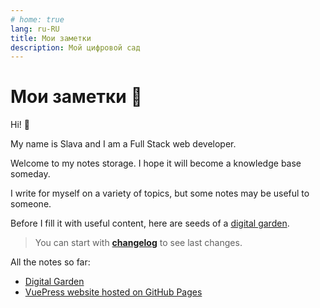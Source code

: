 ```yaml
---
# home: true
lang: ru-RU 
title: Мои заметки
description: Мой цифровой сад
---
```

# Мои заметки 🌱

Hi! 👋

My name is Slava and I am a Full Stack web developer.

Welcome to my notes storage. I hope it will become a knowledge base someday.

I write for myself on a variety of topics, but some notes may be useful to someone.

Before I fill it with useful content, here are seeds of a [digital garden](/writing/digital-garden.md).

> You can start with **[changelog](/changelog.md)** to see last changes.

All the notes so far:
- [Digital Garden](/writing/digital-garden.md)
- [VuePress website hosted on GitHub Pages](/writing/static-website-vuepress-github-pages.md)